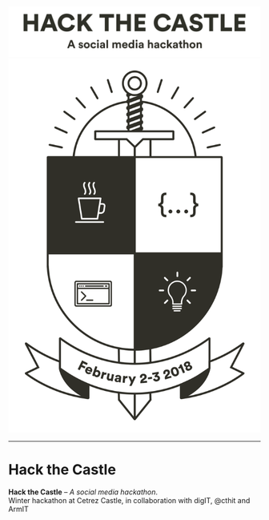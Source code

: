 
[![Hack the Castle](./images/logo.svg)](https://hack.cetrez.com)  
[![February 2-3, 2018](./images/crest.svg)](https://hack.cetrez.com)

___
# Hack the Castle
**Hack the Castle** – *A social media hackathon*.  
Winter hackathon at Cetrez Castle, in collaboration with digIT, @cthit and ArmIT
